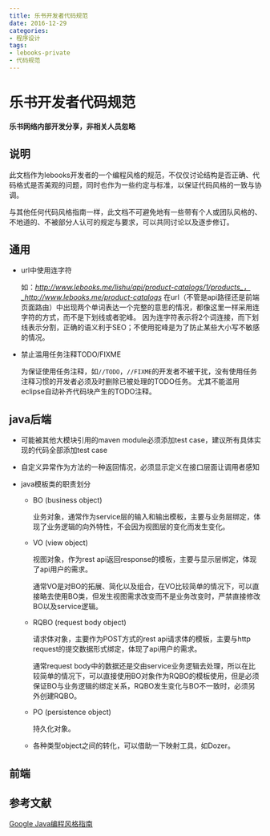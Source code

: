 ```yaml
---
title: 乐书开发者代码规范
date: 2016-12-29
categories: 
- 程序设计
tags:
- lebooks-private
- 代码规范
---
```


# 乐书开发者代码规范

**乐书网络内部开发分享，非相关人员忽略**

## 说明

此文档作为lebooks开发者的一个编程风格的规范，不仅仅讨论结构是否正确、代码格式是否美观的问题，同时也作为一些约定与标准，以保证代码风格的一致与协调。

与其他任何代码风格指南一样，此文档不可避免地有一些带有个人或团队风格的、不地道的、不被部分人认可的规定与要求，可以共同讨论以及逐步修订。

## 通用

* url中使用连字符
    
    如：_http://www.lebooks.me/lishu/api/product-catalogs/1/products_，_http://www.lebooks.me/product-catalogs_
    在url（不管是api路径还是前端页面路由）中出现两个单词表达一个完整的意思的情况，都像这里一样采用连字符的方式，而不是下划线或者驼峰。
    因为连字符表示将2个词连接，而下划线表示分割，正确的语义利于SEO；不使用驼峰是为了防止某些大小写不敏感的情况。
    
* 禁止滥用任务注释TODO/FIXME
    
    为保证使用任务注释，如`//TODO`，`//FIXME`的开发者不被干扰，没有使用任务注释习惯的开发者必须及时删除已被处理的TODO任务。
    尤其不能滥用eclipse自动补齐代码块产生的TODO注释。

## java后端

* 可能被其他大模块引用的maven module必须添加test case，建议所有具体实现的代码全部添加test case

* 自定义异常作为方法的一种返回情况，必须显示定义在接口层面让调用者感知

* java模板类的职责划分
    
    * BO (business object)
        
        业务对象，通常作为service层的输入和输出模板，主要与业务层绑定，体现了业务逻辑的向外特性，不会因为视图层的变化而发生变化。
        
    * VO (view object)
    
        视图对象，作为rest api返回response的模板，主要与显示层绑定，体现了api用户的需求。
        
        通常VO是对BO的拓展、简化以及组合，在VO比较简单的情况下，可以直接略去使用BO类，但发生视图需求改变而不是业务改变时，严禁直接修改BO以及service逻辑。
    
    * RQBO (request body object)
    
        请求体对象，主要作为POST方式的rest api请求体的模板，主要与http request的提交数据形式绑定，体现了api用户的需求。
        
        通常request body中的数据还是交由service业务逻辑去处理，所以在比较简单的情况下，可以直接使用BO对象作为RQBO的模板使用，但是必须保证BO与业务逻辑的绑定关系，RQBO发生变化与BO不一致时，必须另外创建RQBO。
    
    * PO (persistence object)
    
        持久化对象。
        
    * 各种类型object之间的转化，可以借助一下映射工具，如Dozer。

## 前端

## 参考文献

[Google Java编程风格指南](http://www.hawstein.com/posts/google-java-style.html)
